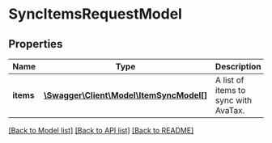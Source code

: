 # SyncItemsRequestModel

## Properties
Name | Type | Description | Notes
------------ | ------------- | ------------- | -------------
**items** | [**\Swagger\Client\Model\ItemSyncModel[]**](ItemSyncModel.md) | A list of items to sync with AvaTax. | 

[[Back to Model list]](../README.md#documentation-for-models) [[Back to API list]](../README.md#documentation-for-api-endpoints) [[Back to README]](../README.md)


